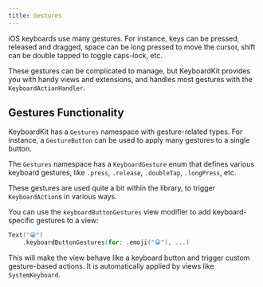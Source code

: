 ```yaml
---
title: Gestures
---
```


iOS keyboards use many gestures. For instance, keys can be pressed, released and dragged, space can be long pressed to move the cursor, shift can be double tapped to toggle caps-lock, etc.

These gestures can be complicated to manage, but KeyboardKit provides you with handy views and extensions, and handles most gestures with the ``KeyboardActionHandler``.


## Gestures Functionality

KeyboardKit has a ``Gestures`` namespace with gesture-related types. For instance, a ``GestureButton`` can be used to apply many gestures to a single button.


The ``Gestures`` namespace has a ``KeyboardGesture`` enum that defines various keyboard gestures, like `.press`, `.release`, `.doubleTap`, `.longPress`, etc.

These gestures are used quite a bit within the library, to trigger ``KeyboardAction``s in various ways.

You can use the `keyboardButtonGestures` view modifier to add keyboard-specific gestures to a view:

```swift
Text("😀")
    .keyboardButtonGestures(for: .emoji("😀"), ...)
```

This will make the view behave like a keyboard button and trigger custom gesture-based actions. It is automatically applied by views like `SystemKeyboard`.
